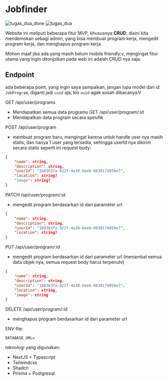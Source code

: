 # Jobfinder
![tugas_dua_done](https://github.com/ikhlasdansantai/jobfinder-mini-crud/assets/95151018/890b309e-bdb2-419e-bed7-3090421cb416)
![tugas_dua](https://github.com/ikhlasdansantai/jobfinder-mini-crud/assets/95151018/fbad2ec4-090c-4e62-9a05-7687218b2e73)

Website ini meliputi beberapa fitur MVP, khususnya **CRUD**, disini kita mendemokan sebagi admin, yang bisa membuat program kerja, mengedit program kerja, dan menghapus program kerja.

Mohon maaf jika ada yang masih belum mobile friendly:v, mengingat fitur utama yang ingin ditonjolkan pada web ini adalah CRUD nya saja.

## Endpoint
ada beberapa point, yang ingin saya sampaikan, jangan lupa model dari id `JobProgram`, diganti jadi `cuid` aja, klo `uuid` agak susah dibacanya:V  

GET /api/user/programs
- Mendapatkan semua data programs
GET /api/user/program/:id
- Mendapatkan data program secara spesifik

POST /api/user/program
- membuat program baru, mengingat karena untuk handle user nya masih statis, dan hanya 1 user yang tersedia, sehingga userId nya dikirim secara statis seperti ini
request body:
```json
{
    "name": string,
    "description": string,
    "userId": "1b0363fa-922f-4a38-beeb-083817495be7",
    "location": string?
    "image": string?
}
```

PATCH /api/user/program/:id
- mengedit program berdasarkan id dari parameter url
```json
{
    "name": string,
    "description": string,
    "userId": "1b0363fa-922f-4a38-beeb-083817495be7",
    "location": string?
}
```

PUT /api/user/program/:id
- mengedit program berdasarkan id dari parameter url (menambal semua data objek nya, semua request body harus terpenuhi)
```json
{
    "name": string,
    "description": string,
    "userId": "1b0363fa-922f-4a38-beeb-083817495be7",
    "location": string,
    "image": string
}
```

DELETE /api/user/program/:id
- menghapus program berdasarkan id dari parameter url

ENV file:
```env
DATABASE_URL=
```

teknologi yang digunakan: 
- NextJS + Typescript
- Tailwindcss
- Shadcn
- Prisma + Postgresql
